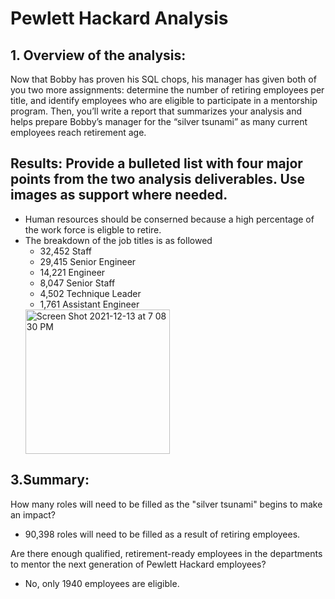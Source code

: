 # Pewlett Hackard Analysis

## 1. Overview of the analysis: 
Now that Bobby has proven his SQL chops, his manager has given both of you two more assignments: determine the number of retiring employees per title, and identify employees who are eligible to participate in a mentorship program. Then, you’ll write a report that summarizes your analysis and helps prepare Bobby’s manager for the “silver tsunami” as many current employees reach retirement age.

## Results: Provide a bulleted list with four major points from the two analysis deliverables. Use images as support where needed.

* Human resources should be conserned because a high percentage of the work force is eligble to retire. 
* The breakdown of the job titles is as followed
    * 32,452 Staff
    * 29,415 Senior Engineer
    * 14,221 Engineer
    * 8,047 Senior Staff
    * 4,502 Technique Leader
    * 1,761 Assistant Engineer
  <img width="231" alt="Screen Shot 2021-12-13 at 7 08 30 PM" src="https://user-images.githubusercontent.com/92552837/145909011-c666a78c-4ac3-41ce-b7ef-b585fc4acaf9.png">

    
## 3.Summary:
How many roles will need to be filled as the "silver tsunami" begins to make an impact?
  * 90,398  roles will need to be filled as a result of retiring employees. 

Are there enough qualified, retirement-ready employees in the departments to mentor the next generation of Pewlett Hackard employees?
  * No, only 1940 employees are eligible. 

